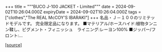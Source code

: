 +++
title = """BUCO J-100 JACKET・Limited"""
date = 2024-09-02T10:26:04.000Z
expiryDate = 2024-09-02T10:26:04.000Z
tags = ["clothes","The REAL McCOY'S IBARAKI"]
+++
名品・Ｊ－１００のリミテッドモデルです。 完全限定品になります。 ■マテリアル/ホースハイド:植物タンニン鞣し、ピグメント・フィニッシュ　ライニング:レーヨン100% ■ジッパー/フロント:...

[[source]](https://the-realmccoys.ocnk.net/product/372)
